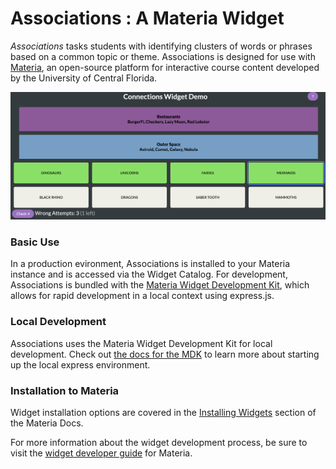 Associations : A Materia Widget
===============================

_Associations_ tasks students with identifying clusters of words or phrases based on a common topic or theme. Associations is designed for use with [Materia](https://github.com/ucfopen/Materia), an open-source platform for interactive course content developed by the University of Central Florida.

![Associations Player](src/_screen-shots/1.png)

### Basic Use

In a production evironment, Associations is installed to your Materia instance and is accessed via the Widget Catalog. For development, Associations is bundled with the [Materia Widget Development Kit](https://github.com/ucfopen/Materia-Widget-Dev-Kit), which allows for rapid development in a local context using express.js.

### Local Development

Associations uses the Materia Widget Development Kit for local development. Check out [the docs for the MDK](https://ucfopen.github.io/Materia-Docs/develop/materia-widget-development-kit.html) to learn more about starting up the local express environment.

### Installation to Materia

Widget installation options are covered in the [Installing Widgets](https://ucfopen.github.io/Materia-Docs/admin/installing-widgets.html) section of the Materia Docs.

For more information about the widget development process, be sure to visit the [widget developer guide](https://ucfopen.github.io/Materia-Docs/develop/widget-developer-guide.html) for Materia.
